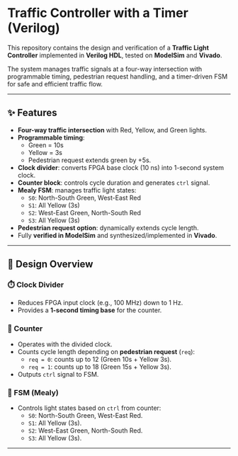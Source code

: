 # Traffic Controller with a Timer (Verilog)

This repository contains the design and verification of a **Traffic Light Controller** implemented in **Verilog HDL**, tested on **ModelSim** and **Vivado**.  

The system manages traffic signals at a four-way intersection with programmable timing, pedestrian request handling, and a timer-driven FSM for safe and efficient traffic flow.  

---

## ✨ Features
- **Four-way traffic intersection** with Red, Yellow, and Green lights.  
- **Programmable timing**:  
  - Green = 10s  
  - Yellow = 3s  
  - Pedestrian request extends green by +5s.  
- **Clock divider**: converts FPGA base clock (10 ns) into 1-second system clock.  
- **Counter block**: controls cycle duration and generates `ctrl` signal.  
- **Mealy FSM**: manages traffic light states:  
  - `S0`: North-South Green, West-East Red  
  - `S1`: All Yellow (3s)  
  - `S2`: West-East Green, North-South Red  
  - `S3`: All Yellow (3s)  
- **Pedestrian request option**: dynamically extends cycle length.  
- Fully **verified in ModelSim** and synthesized/implemented in **Vivado**.  

---
## 🚦 Design Overview

### ⏱️ Clock Divider
- Reduces FPGA input clock (e.g., 100 MHz) down to 1 Hz.  
- Provides a **1-second timing base** for the counter.  

### 🔢 Counter
- Operates with the divided clock.  
- Counts cycle length depending on **pedestrian request** (`req`):  
  - `req = 0`: counts up to 12 (Green 10s + Yellow 3s).  
  - `req = 1`: counts up to 18 (Green 15s + Yellow 3s).  
- Outputs `ctrl` signal to FSM.  

### 🧠 FSM (Mealy)
- Controls light states based on `ctrl` from counter:  
  - `S0`: North-South Green, West-East Red.  
  - `S1`: All Yellow (3s).  
  - `S2`: West-East Green, North-South Red.  
  - `S3`: All Yellow (3s).  

---
